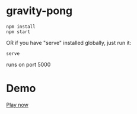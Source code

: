 # gravity-pong

```
npm install
npm start
```

OR if you have "serve" installed globally, just run it:
```
serve
```

runs on port 5000

# Demo
[Play now](https://mert574.github.io/gravity-pong/)
